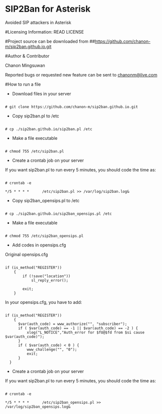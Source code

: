 # SIP2Ban for Asterisk
Avoided SIP attackers in Asterisk

#Licensing Information: READ LICENSE

#Project source can be downloaded from
##https://github.com/chanon-m/sip2ban.github.io.git

#Author & Contributor

Chanon Mingsuwan

Reported bugs or requested new feature can be sent to chanonm@live.com

#How to run a file
* Download files in your server

```

# git clone https://github.com/chanon-m/sip2ban.github.io.git

```

* Copy sip2ban.pl to /etc

```

# cp ./sip2ban.github.io/sip2ban.pl /etc

```

* Make a file executable

```

# chmod 755 /etc/sip2ban.pl

```

* Create a crontab job on your server

If you want sip2ban.pl to run every 5 minutes, you should code the time as:

```

# crontab -e 

*/5 * * * *      /etc/sip2ban.pl >> /var/log/sip2ban.log&

```

* Copy sip2ban_opensips.pl to /etc

```

# cp ./sip2ban.github.io/sip2ban_opensips.pl /etc

```

* Make a file executable

```

# chmod 755 /etc/sip2ban_opensips.pl

```

* Add codes in opensips.cfg

Original opensips.cfg
```

if (is_method("REGISTER"))
	{
		if (!save("location"))
			sl_reply_error();

		exit;
	}

```

In your opensips.cfg, you have to add:
```

if (is_method("REGISTER"))
	{
      $var(auth_code) = www_authorize("", "subscriber");
      if ( $var(auth_code) == -1 || $var(auth_code) == -2 ) {
          xlog("L_NOTICE","Auth_error for $fU@$fd from $si cause $var(auth_code)");
      }
      if ( $var(auth_code) < 0 ) {
          www_challenge("", "0");
          exit;
      }
  }

```

* Create a crontab job on your server

If you want sip2ban.pl to run every 5 minutes, you should code the time as:

```

# crontab -e 

*/5 * * * *      /etc/sip2ban_opensips.pl >> /var/log/sip2ban_opensips.log&

```
